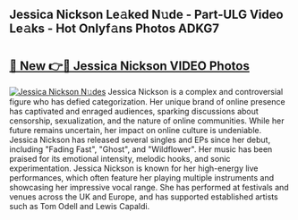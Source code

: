 ## Jessica Nickson Le𝚊ked N𝚞de - Part-ULG Video Le𝚊ks - Hot Onlyf𝚊ns Photos ADKG7

# <h2><a href="http://ab56444.deff.icu/?id=Jessica+Nickson">🔗 New 👉🔴 Jessica Nickson VIDEO Photos</a></h2>

[![Jessica Nickson N𝚞des](https://i.imgur.com/rIISA9y.gif)](http://ab56444.deff.icu/?id=Jessica+Nickson)
Jessica Nickson is a complex and controversial figure who has defied categorization. Her unique brand of online presence has captivated and enraged audiences, sparking discussions about censorship, sexualization, and the nature of online communities. While her future remains uncertain, her impact on online culture is undeniable. Jessica Nickson has released several singles and EPs since her debut, including "Fading Fast", "Ghost", and "Wildflower". Her music has been praised for its emotional intensity, melodic hooks, and sonic experimentation. Jessica Nickson is known for her high-energy live performances, which often feature her playing multiple instruments and showcasing her impressive vocal range. She has performed at festivals and venues across the UK and Europe, and has supported established artists such as Tom Odell and Lewis Capaldi.
